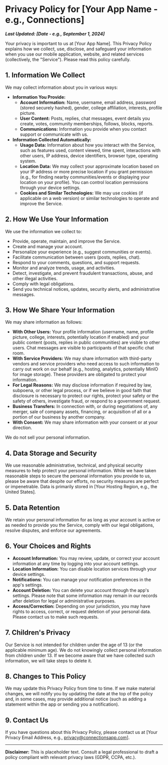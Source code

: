 # Privacy Policy for [Your App Name - e.g., Connections]

**_Last Updated: [Date - e.g., September 1, 2024]_**

Your privacy is important to us at [Your App Name]. This Privacy Policy explains how we collect, use, disclose, and safeguard your information when you use our mobile application, website, and related services (collectively, the "Service"). Please read this policy carefully.

## 1. Information We Collect

We may collect information about you in various ways:

*   **Information You Provide:**
    *   **Account Information:** Name, username, email address, password (stored securely hashed), gender, college affiliation, interests, profile picture.
    *   **User Content:** Posts, replies, chat messages, event details you create, votes, community memberships, follows, blocks, reports.
    *   **Communications:** Information you provide when you contact support or communicate with us.
*   **Information Collected Automatically:**
    *   **Usage Data:** Information about how you interact with the Service, such as features used, content viewed, time spent, interactions with other users, IP address, device identifiers, browser type, operating system.
    *   **Location Data:** We may collect your approximate location based on your IP address or more precise location if you grant permission (e.g., for finding nearby communities/events or displaying your location on your profile). You can control location permissions through your device settings.
    *   **Cookies and Similar Technologies:** We may use cookies (if applicable on a web version) or similar technologies to operate and improve the Service.

## 2. How We Use Your Information

We use the information we collect to:

*   Provide, operate, maintain, and improve the Service.
*   Create and manage your account.
*   Personalize your experience (e.g., suggest communities or events).
*   Facilitate communication between users (posts, replies, chat).
*   Respond to your comments, questions, and support requests.
*   Monitor and analyze trends, usage, and activities.
*   Detect, investigate, and prevent fraudulent transactions, abuse, and other illegal activities.
*   Comply with legal obligations.
*   Send you technical notices, updates, security alerts, and administrative messages.

## 3. How We Share Your Information

We may share information as follows:

*   **With Other Users:** Your profile information (username, name, profile picture, college, interests, potentially location if enabled) and your public content (posts, replies in public communities) are visible to other users. Chat messages are visible to participants of that specific chat room.
*   **With Service Providers:** We may share information with third-party vendors and service providers who need access to such information to carry out work on our behalf (e.g., hosting, analytics, potentially MinIO for image storage). These providers are obligated to protect your information.
*   **For Legal Reasons:** We may disclose information if required by law, subpoena, or other legal process, or if we believe in good faith that disclosure is necessary to protect our rights, protect your safety or the safety of others, investigate fraud, or respond to a government request.
*   **Business Transfers:** In connection with, or during negotiations of, any merger, sale of company assets, financing, or acquisition of all or a portion of our business by another company.
*   **With Consent:** We may share information with your consent or at your direction.

We do not sell your personal information.

## 4. Data Storage and Security

We use reasonable administrative, technical, and physical security measures to help protect your personal information. While we have taken reasonable steps to secure the personal information you provide to us, please be aware that despite our efforts, no security measures are perfect or impenetrable. Data is primarily stored in [Your Hosting Region, e.g., the United States].

## 5. Data Retention

We retain your personal information for as long as your account is active or as needed to provide you the Service, comply with our legal obligations, resolve disputes, and enforce our agreements.

## 6. Your Choices and Rights

*   **Account Information:** You may review, update, or correct your account information at any time by logging into your account settings.
*   **Location Information:** You can disable location services through your device settings.
*   **Notifications:** You can manage your notification preferences in the app's settings.
*   **Account Deletion:** You can delete your account through the app's settings. Please note that some information may remain in our records after deletion for legal or administrative purposes.
*   **Access/Correction:** Depending on your jurisdiction, you may have rights to access, correct, or request deletion of your personal data. Please contact us to make such requests.

## 7. Children's Privacy

Our Service is not intended for children under the age of 13 (or the applicable minimum age). We do not knowingly collect personal information from children under 13. If we become aware that we have collected such information, we will take steps to delete it.

## 8. Changes to This Policy

We may update this Privacy Policy from time to time. If we make material changes, we will notify you by updating the date at the top of the policy and, in some cases, may provide additional notice (such as adding a statement within the app or sending you a notification).

## 9. Contact Us

If you have questions about this Privacy Policy, please contact us at [Your Privacy Email Address, e.g., privacy@connectionsapp.com].

---

**Disclaimer:** This is placeholder text. Consult a legal professional to draft a policy compliant with relevant privacy laws (GDPR, CCPA, etc.).